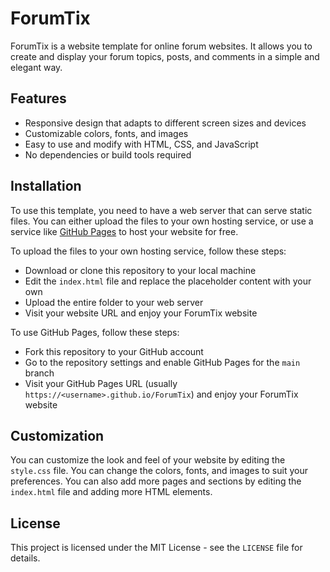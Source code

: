 # ForumTix

ForumTix is a website template for online forum websites. It allows you to create and display your forum topics, posts, and comments in a simple and elegant way.

## Features

- Responsive design that adapts to different screen sizes and devices
- Customizable colors, fonts, and images
- Easy to use and modify with HTML, CSS, and JavaScript
- No dependencies or build tools required

## Installation

To use this template, you need to have a web server that can serve static files. You can either upload the files to your own hosting service, or use a service like [GitHub Pages](^1^) to host your website for free.

To upload the files to your own hosting service, follow these steps:

- Download or clone this repository to your local machine
- Edit the `index.html` file and replace the placeholder content with your own
- Upload the entire folder to your web server
- Visit your website URL and enjoy your ForumTix website

To use GitHub Pages, follow these steps:

- Fork this repository to your GitHub account
- Go to the repository settings and enable GitHub Pages for the `main` branch
- Visit your GitHub Pages URL (usually `https://<username>.github.io/ForumTix`) and enjoy your ForumTix website

## Customization

You can customize the look and feel of your website by editing the `style.css` file. You can change the colors, fonts, and images to suit your preferences. You can also add more pages and sections by editing the `index.html` file and adding more HTML elements.

## License

This project is licensed under the MIT License - see the `LICENSE` file for details.
